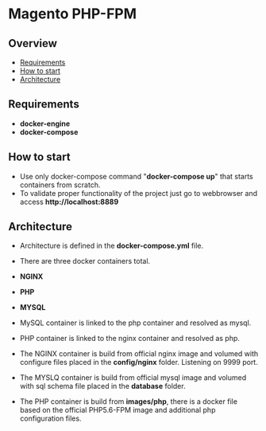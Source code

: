 # Magento PHP-FPM

## Overview

* [Requirements](#requirements)
* [How to start](#how-to-start)
* [Architecture](#architecture)

## Requirements
* __docker-engine__
* __docker-compose__

## How to start
* Use only docker-compose command "__docker-compose up__" that starts containers from scratch.
* To validate proper functionality of the project just go to webbrowser and access __http://localhost:8889__

## Architecture
* Architecture is defined in the __docker-compose.yml__ file.
* There are three docker containers total.

 * __NGINX__
 * __PHP__
 * __MYSQL__

* MySQL container is linked to the php container and resolved as mysql.
* PHP container is linked to the nginx container and resolved as php.
* The NGINX container is build from official nginx image and volumed with configure files placed in the __config/nginx__ folder. Listening on 9999 port.
* The MYSLQ container is build from official mysql image and volumed with sql schema file placed in the __database__ folder.
* The PHP container is build from __images/php__, there is a docker file based on the official PHP5.6-FPM image and additional php configuration files.
